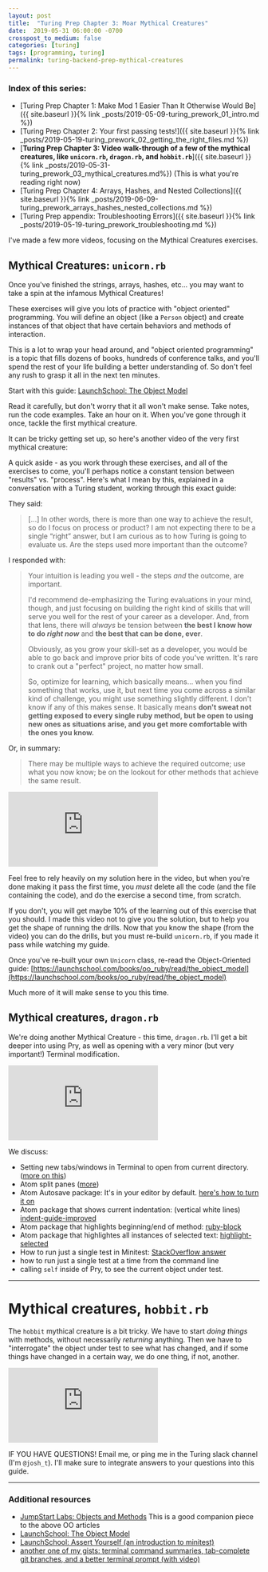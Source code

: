 ```yaml
---
layout: post
title:  "Turing Prep Chapter 3: Moar Mythical Creatures"
date:  2019-05-31 06:00:00 -0700
crosspost_to_medium: false
categories: [turing]
tags: [programming, turing]
permalink: turing-backend-prep-mythical-creatures
---
```


### Index of this series:

- [Turing Prep Chapter 1: Make Mod 1 Easier Than It Otherwise Would Be]({{ site.baseurl }}{% link _posts/2019-05-09-turing_prework_01_intro.md %})
- [Turing Prep Chapter 2: Your first passing tests!]({{ site.baseurl }}{% link _posts/2019-05-19-turing_prework_02_getting_the_right_files.md %}) 
- [**Turing Prep Chapter 3: Video walk-through of a few of the mythical creatures, like `unicorn.rb`, `dragon.rb`, and `hobbit.rb`**]({{ site.baseurl }}{% link _posts/2019-05-31-turing_prework_03_mythical_creatures.md%}) (This is what you're reading right now)
- [Turing Prep Chapter 4: Arrays, Hashes, and Nested Collections]({{ site.baseurl }}{% link _posts/2019-06-09-turing_prework_arrays_hashes_nested_collections.md %})
- [Turing Prep appendix: Troubleshooting Errors]({{ site.baseurl }}{% link _posts/2019-05-19-turing_prework_troubleshooting.md %})


I've made a few more videos, focusing on the Mythical Creatures exercises. 


## Mythical Creatures: `unicorn.rb`

Once you've finished the strings, arrays, hashes, etc... you may want to take a spin at the infamous Mythical Creatures!

These exercises will give you lots of practice with "object oriented" programming. You will define an object (like a `Person` object) and create instances of that object that have certain behaviors and methods of interaction. 

This is a lot to wrap your head around, and "object oriented programming" is a topic that fills dozens of books, hundreds of conference talks, and you'll spend the rest of your life building a better understanding of. So don't feel any rush to grasp it all in the next ten minutes.

Start with this guide: [LaunchSchool: The Object Model](https://launchschool.com/books/oo_ruby/read/the_object_model)

Read it carefully, but don't worry that it all won't make sense. Take notes, run the code examples. Take an hour on it. When you've gone through it once, tackle the first mythical creature.

It can be tricky getting set up, so here's another video of the very first mythical creature:

A quick aside - as you work through these exercises, and all of the exercises to come, you'll perhaps notice a constant tension between "results" vs. "process". Here's what I mean by this, explained in a conversation with a Turing student, working through this exact guide:

They said:
>  [...] In other words, there is more than one way to achieve the result, so do I focus on process or product?  I am not expecting there to be a single “right” answer, but I am curious as to how Turing is going to evaluate us.  Are the steps used more important than the outcome?

I responded with:

> Your intuition is leading you well - the steps _and_ the outcome, are important.
>
> I'd recommend de-emphasizing the Turing evaluations in your mind, though, and just focusing on building the right kind of skills that will serve you well for the rest of your career as a developer. And, from that lens, there will _always_ be tension between
> **the best I know how to do _right now_** and **the best that can be done, ever**.
>
> Obviously, as you grow your skill-set as a developer, you would be able to go back and improve prior bits of code you've written. It's rare to crank out a "perfect" project, no matter how small.
>
> So, optimize for learning, which basically means... when you find something that works, use it, but next time you come across a similar kind of challenge, you might use something slightly different.
> I don't know if any of this makes sense. It basically means
> **don't sweat not getting exposed to every single ruby method, but be open to using new ones as situations arise, and you get more comfortable with the ones you know.**

Or, in summary:

> There may be multiple ways to achieve the required outcome; use what you now know; be on the lookout for other methods that achieve the same result.
 
 
<div class="container">
<iframe class="video" src="https://www.youtube.com/embed/mocwGsu41yw" frameborder="0" allow="accelerometer; autoplay; encrypted-media; gyroscope; picture-in-picture" allowfullscreen></iframe>
</div>

<!--more-->


Feel free to rely heavily on my solution here in the video, but when you're done making it pass the first time, you _must_ delete all the code (and the file containing the code), and do the exercise a second time, from scratch.

If you don't, you will get maybe 10% of the learning out of this exercise that you should. I made this video not to give you the solution, but to help you get the shape of running the drills. Now that you know the shape (from the video) you can do the drills, but you must re-build `unicorn.rb`, if you made it pass while watching my guide.

Once you've re-built your own `Unicorn` class, re-read the Object-Oriented guide: [https://launchschool.com/books/oo_ruby/read/the_object_model](https://launchschool.com/books/oo_ruby/read/the_object_model)

Much more of it will make sense to you this time. 

## Mythical creatures, `dragon.rb`

We're doing another Mythical Creature - this time, `dragon.rb`. I'll get a bit deeper into using Pry, as well as opening with a very minor (but very important!) Terminal modification.

<div class="container">
<iframe class="video" src="https://www.youtube.com/embed/NIPerY-xuCk" frameborder="0" allow="accelerometer; autoplay; encrypted-media; gyroscope; picture-in-picture" allowfullscreen></iframe>
</div>
  
We discuss: 

- Setting new tabs/windows in Terminal to open from current directory. ([more on this](https://apple.stackexchange.com/questions/178017/new-terminal-to-same-directory))
- Atom split panes ([more](https://flight-manual.atom.io/using-atom/sections/panes/))
- Atom Autosave package: It's in your editor by default. [here's how to turn it on](https://stackoverflow.com/questions/29902834/auto-save-in-atom-editor)
- Atom package that shows current indentation: (vertical white lines) [indent-guide-improved](https://atom.io/packages/indent-guide-improved)
- Atom package that highlights beginning/end of method: [ruby-block](https://atom.io/packages/ruby-block)
- Atom package that highlightes all instances of selected text: [highlight-selected](https://atom.io/packages/highlight-selected)
- How to run just a single test in Minitest: [StackOverflow answer](https://stackoverflow.com/a/9310490/3210178)
- how to run just a single test at a time from the command line
- calling `self` inside of Pry, to see the current object under test. 

--------------------------------------------------


# Mythical creatures, `hobbit.rb`

The `hobbit` mythical creature is a bit tricky. We have to start _doing things_ with methods, without necessarily _returning_ anything. Then we have to "interrogate" the object under test to see what has changed, and if some things have changed in a certain way, we do one thing, if not, another.


<div class="container">
<iframe class="video" src="https://www.youtube.com/embed/uYGS-DCNR-0" frameborder="0" allow="accelerometer; autoplay; encrypted-media; gyroscope; picture-in-picture" allowfullscreen></iframe>
</div>


IF YOU HAVE QUESTIONS! Email me, or ping me in the Turing slack channel (I'm `@josh_t`). I'll make sure to integrate answers to your questions into this guide.

-----------------------------------





### Additional resources
 - [JumpStart Labs: Objects and Methods](http://tutorials.jumpstartlab.com/academy/workshops/objects_and_methods.html) This is a good companion piece to the above OO articles
 - [LaunchSchool: The Object Model](https://launchschool.com/books/oo_ruby/read/the_object_model)
 - [LaunchSchool: Assert Yourself (an introduction to minitest)](https://launchschool.com/blog/assert-yourself-an-introduction-to-minitest)
 - [another one of my gists: terminal command summaries, tab-complete git branches, and a better terminal prompt (with video)](https://gist.github.com/josh-works/7f2e6c82d22dca6e9fbc029c8b17703d)

